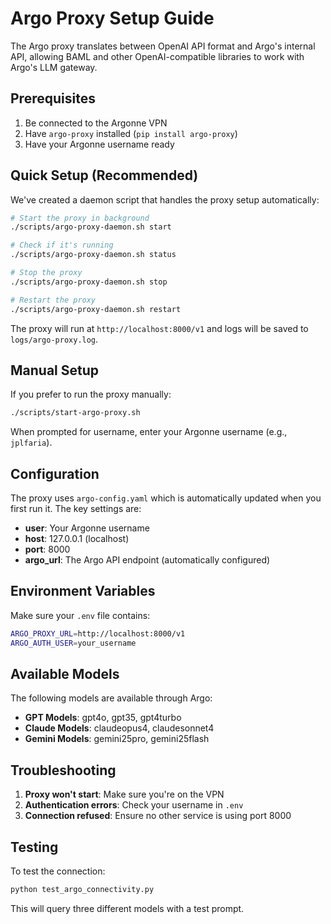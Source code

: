# Argo Proxy Setup Guide

The Argo proxy translates between OpenAI API format and Argo's internal API, allowing BAML and other OpenAI-compatible libraries to work with Argo's LLM gateway.

## Prerequisites

1. Be connected to the Argonne VPN
2. Have `argo-proxy` installed (`pip install argo-proxy`)
3. Have your Argonne username ready

## Quick Setup (Recommended)

We've created a daemon script that handles the proxy setup automatically:

```bash
# Start the proxy in background
./scripts/argo-proxy-daemon.sh start

# Check if it's running
./scripts/argo-proxy-daemon.sh status

# Stop the proxy
./scripts/argo-proxy-daemon.sh stop

# Restart the proxy
./scripts/argo-proxy-daemon.sh restart
```

The proxy will run at `http://localhost:8000/v1` and logs will be saved to `logs/argo-proxy.log`.

## Manual Setup

If you prefer to run the proxy manually:

```bash
./scripts/start-argo-proxy.sh
```

When prompted for username, enter your Argonne username (e.g., `jplfaria`).

## Configuration

The proxy uses `argo-config.yaml` which is automatically updated when you first run it. The key settings are:

- **user**: Your Argonne username
- **host**: 127.0.0.1 (localhost)
- **port**: 8000
- **argo_url**: The Argo API endpoint (automatically configured)

## Environment Variables

Make sure your `.env` file contains:

```bash
ARGO_PROXY_URL=http://localhost:8000/v1
ARGO_AUTH_USER=your_username
```

## Available Models

The following models are available through Argo:

- **GPT Models**: gpt4o, gpt35, gpt4turbo
- **Claude Models**: claudeopus4, claudesonnet4
- **Gemini Models**: gemini25pro, gemini25flash

## Troubleshooting

1. **Proxy won't start**: Make sure you're on the VPN
2. **Authentication errors**: Check your username in `.env`
3. **Connection refused**: Ensure no other service is using port 8000

## Testing

To test the connection:

```bash
python test_argo_connectivity.py
```

This will query three different models with a test prompt.